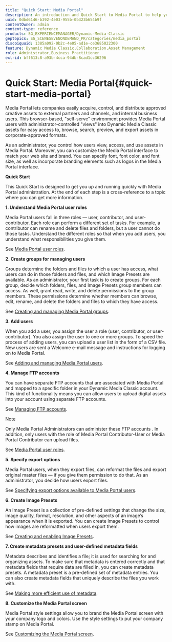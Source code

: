 ```yaml
---
title: "Quick Start: Media Portal"
description: An introduction and Quick Start to Media Portal to help you get up and running quickly with Media Portal techniques and administration.
uuid: 0dbd6146-b392-4e03-955b-0b323b654b9f
contentOwner: admin
content-type: reference
products: SG_EXPERIENCEMANAGER/Dynamic-Media-Classic
geptopics: SG_SCENESEVENONDEMAND_PK/categories/media_portal
discoiquuid: 1385a092-0b2c-4e05-ad1e-ce3685022300
feature: Dynamic Media Classic,Collaboration,Asset Management
role: Administrator,Business Practitioner
exl-id: bff613c8-a93b-4cca-94db-8cad1cc36296
---
```

# Quick Start: Media Portal{#quick-start-media-portal}

Media Portal lets companies easily acquire, control, and distribute approved creative assets to external partners and channels, and internal business users. This browser-based, "self-serve" environment provides Media Portal users with administrator-controlled "views" into Dynamic Media Classic assets for easy access to, browse, search, preview, and export assets in corporate-approved formats.

As an administrator, you control how users view, access, and use assets in Media Portal. Moreover, you can customize the Media Portal interface to match your web site and brand. You can specify font, font color, and font size, as well as incorporate branding elements such as logos in the Media Portal interface.

**Quick Start**

This Quick Start is designed to get you up and running quickly with Media Portal administration. At the end of each step is a cross-reference to a topic where you can get more information.

**1. Understand Media Portal user roles**

Media Portal users fall in three roles — user, contributor, and user-contributor. Each role can perform a different set of tasks. For example, a contributor can rename and delete files and folders, but a user cannot do those tasks. Understand the different roles so that when you add users, you understand what responsibilities you give them.

See [Media Portal user roles](media-portal-user-roles.md#media_portal_user_roles).

**2. Create groups for managing users**

Groups determine the folders and files to which a user has access, what users can do in those folders and files, and which Image Presets are available. As an administrator, your first task is to create groups. For each group, decide which folders, files, and Image Presets group members can access. As well, grant read, write, and delete permissions to the group members. These permissions determine whether members can browse, edit, rename, and delete the folders and files to which they have access.

See [Creating and managing Media Portal groups](creating-media-portal-groups.md#creating_and_managing_media_portal_groups).

**3. Add users**

When you add a user, you assign the user a role (user, contributor, or user-contributor). You also assign the user to one or more groups. To speed the process of adding users, you can upload a user list in the form of a CSV file. New users are sent a Welcome e-mail message and instructions for logging on to Media Portal.

See [Adding and managing Media Portal users](adding-media-portal-users.md#adding_and_managing_media_portal_users).

**4. Manage FTP accounts**

You can have separate FTP accounts that are associated with Media Portal and mapped to a specific folder in your Dynamic Media Classic account. This kind of functionality means you can allow users to upload digital assets into your account using separate FTP accounts.

See [Managing FTP accounts](ftp-accounts.md#managing_ftp_accounts).

>[!NOTE]
>
>Only Media Portal Administrators can administer these FTP accounts . In addition, only users with the role of Media Portal Contributor-User or Media Portal Contributor can upload files.

See [Media Portal user roles](media-portal-user-roles.md#media_portal_user_roles).

**5. Specify export options**

Media Portal users, when they export files, can reformat the files and export original master files — if you give them permission to do that. As an administrator, you decide how users export files.

See [Specifying export options available to Media Portal users](specifying-export-options-available-media.md#specifying_export_options_available_to_media_portal_users).

**6. Create Image Presets**

An Image Preset is a collection of pre-defined settings that change the size, image quality, format, resolution, and other aspects of an image’s appearance when it is exported. You can create Image Presets to control how images are reformatted when users export them.

See [Creating and enabling Image Presets](creating-enabling-image-presets.md#creating_and_enabling_image_presets).

**7. Create metadata presets and user-defined metadata fields**

Metadata describes and identifies a file; it is used for searching for and organizing assets. To make sure that metadata is entered correctly and that metadata fields that require data are filled in, you can create metadata presets. A metadata preset is a pre-defined set of metadata entries. You can also create metadata fields that uniquely describe the files you work with.

See [Making more efficient use of metadata](making-efficient-metadata.md#making_more_efficient_use_of_metadata).

**8. Customize the Media Portal screen**

Media Portal style settings allow you to brand the Media Portal screen with your company logo and colors. Use the style settings to put your company stamp on Media Portal.

See [Customizing the Media Portal screen](customizing-media-portal-screen.md#customizing_the_media_portal_screen).
